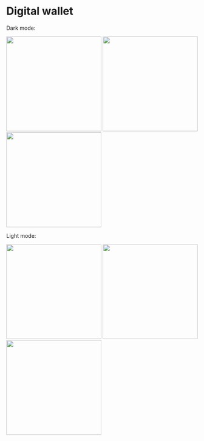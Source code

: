 # Digital wallet

Dark mode:

<img src="https://user-images.githubusercontent.com/83772339/185225164-8c638107-ede0-4eb7-9937-3122b71b7c04.png" width="250"> <img src="https://user-images.githubusercontent.com/83772339/185225197-75bf3672-0df1-489b-a68f-270a9753e1d5.png" width="250">
<img src="https://user-images.githubusercontent.com/83772339/185225206-3e8cb8c7-713a-4689-8197-f8997ac741dc.png" width="250">


Light mode:


<img src="https://user-images.githubusercontent.com/83772339/185225539-32160e4e-c2cb-46d3-b2fe-c1db563de08a.png" width="250"> <img src="https://user-images.githubusercontent.com/83772339/185225546-31104fb8-6fa6-4edb-aec2-17f9fdf709bd.png" width="250">
<img src="https://user-images.githubusercontent.com/83772339/185225556-5ae35491-0925-4eec-aec6-2a39baa09ec4.png" width="250">
